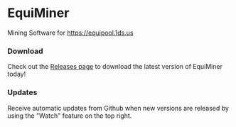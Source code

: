 # EquiMiner
Mining Software for https://equipool.1ds.us

### Download
Check out the [Releases page](https://github.com/1ds/equiminer/releases) to download the latest version of EquiMiner today!

### Updates

Receive automatic updates from Github when new versions are released by using the "Watch" feature on the top right.
